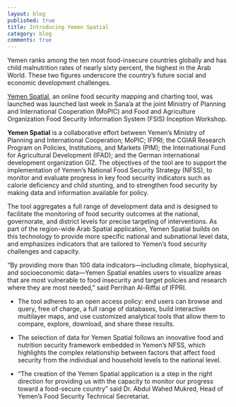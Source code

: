 ```yaml
---
layout: blog
published: true
title: Introducing Yemen Spatial
category: blog
comments: true
---
```


Yemen ranks among the ten most food-insecure countries globally and has child malnutrition rates of nearly sixty percent, the highest in the Arab World. These two figures underscore the country’s future social and economic development challenges.

[Yemen Spatial](http://www.arabspatial.org/yemen), an online food security mapping and charting tool, was launched was launched last week in Sana’a at the joint Ministry of Planning and International Cooperation (MoPIC) and Food and Agriculture Organization Food Security Information System (FSIS) Inception Workshop.

**Yemen Spatial** is a collaborative effort between Yemen’s Ministry of Planning and International Cooperation; MoPIC; IFPRI; the CGIAR Research Program on Policies, Institutions, and Markets (PIM); the International Fund for Agricultural Development (IFAD); and the German international development organization GIZ. The objectives of the tool are to support the implementation of Yemen’s National Food Security Strategy (NFSS), to monitor and evaluate progress in key food security indicators such as calorie deficiency and child stunting, and to strengthen food security by making data and information available for policy.

The tool aggregates a full range of development data and is designed to facilitate the monitoring of food security outcomes at the national, governorate, and district levels for precise targeting of interventions. As part of the region-wide Arab Spatial application, Yemen Spatial builds on this technology to provide more specific national and subnational level data, and emphasizes indicators that are tailored to Yemen’s food security challenges and capacity.

“By providing more than 100 data indicators—including climate, biophysical, and socioeconomic data—Yemen Spatial enables users to visualize areas that are most vulnerable to food insecurity and target policies and research where they are most needed,” said Perrihan Al-Riffai of IFPRI.

- The tool adheres to an open access policy: end users can browse and query, free of charge, a full range of databases, build interactive multilayer maps, and use customized analytical tools that allow them to compare, explore, download, and share these results.

* The selection of data for Yemen Spatial follows an innovative food and nutrition security framework embedded in Yemen’s NFSS, which highlights the complex relationship between factors that affect food security from the individual and household levels to the national level.

+ “The creation of the Yemen Spatial application is a step in the right direction for providing us with the capacity to monitor our progress toward a food-secure country” said Dr. Abdul Wahed Mukred, Head of Yemen’s Food Security Technical Secretariat.

